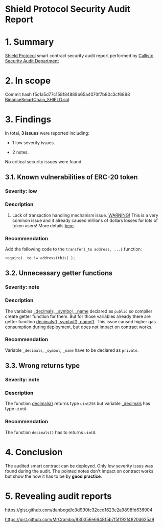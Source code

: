 # Shield Protocol Security Audit Report

# 1. Summary

[Shield Protocol](https://github.com/shield2protocol/smart-contract/blob/main/BinanceSmartChain_SHIELD.sol) smart contract security audit report performed by [Callisto Security Audit Department](https://github.com/EthereumCommonwealth/Auditing)

# 2. In scope
Commit hash f5c1a5d77c158f84889b65a4070f7b80c3cf6898
[BinanceSmartChain_SHIELD.sol](https://github.com/shield2protocol/smart-contract/blob/f5c1a5d77c158f84889b65a4070f7b80c3cf6898/BinanceSmartChain_SHIELD.sol)

# 3. Findings

In total, **3 issues** were reported including:

- 1 low severity issues.

- 2 notes.

No critical security issues were found.

## 3.1. Known vulnerabilities of ERC-20 token

### Severity: low

### Description

1. Lack of transaction handling mechanism issue. [WARNING!](https://gist.github.com/Dexaran/ddb3e89fe64bf2e06ed15fbd5679bd20)  This is a very common issue and it already caused millions of dollars losses for lots of token users! More details [here](https://docs.google.com/document/d/1Feh5sP6oQL1-1NHi-X1dbgT3ch2WdhbXRevDN681Jv4/edit).

### Recommendation

Add the following code to the `transfer(_to address, ...)` function:

```
require( _to != address(this) );

```

## 3.2. Unnecessary getter functions

### Severity: note

### Description

The variables [_decimals, _symbol, _name](https://github.com/shield2protocol/smart-contract/blob/f5c1a5d77c158f84889b65a4070f7b80c3cf6898/BinanceSmartChain_SHIELD.sol#L311-L313) declared as `public` so compiler create getter function for them. But for those variables already there are getter function [decimals(), symbol(), name()](https://github.com/shield2protocol/smart-contract/blob/f5c1a5d77c158f84889b65a4070f7b80c3cf6898/BinanceSmartChain_SHIELD.sol#L331-L345).
This issue caused higher gas consumption during deployment, but does not impact on contract works.

### Recommendation

Variable `_decimals`, `_symbol`, `_name` have to be declared as `private`.

## 3.3. Wrong returns type

### Severity: note

### Description

The function [decimals()](https://github.com/shield2protocol/smart-contract/blob/f5c1a5d77c158f84889b65a4070f7b80c3cf6898/BinanceSmartChain_SHIELD.sol#L331) returns type `uint256` but variable [_decimals](https://github.com/shield2protocol/smart-contract/blob/f5c1a5d77c158f84889b65a4070f7b80c3cf6898/BinanceSmartChain_SHIELD.sol#L311) has type `uint8`.

### Recommendation

The function `decimals()` has to returns `uint8`.

# 4. Conclusion

The audited smart contract can be deployed. Only low severity issus was found during the audit. 
The pointed notes don't impact on contract works but show the how it has to be by **good practice**.

# 5. Revealing audit reports

https://gist.github.com/danbogd/c3d990fc32ccd1623e2a9898fd636904

https://gist.github.com/MrCrambo/830356e6648f5b7f5f192f4820d625a9

